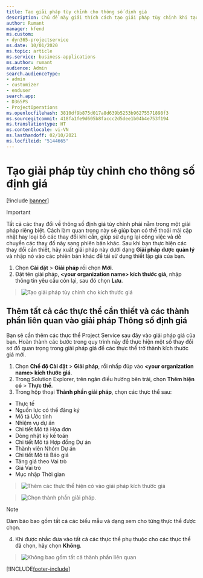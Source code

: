 ```yaml
---
title: Tạo giải pháp tùy chỉnh cho thông số định giá
description: Chủ đề này giải thích cách tạo giải pháp tùy chỉnh khi tạo thông số định giá tùy chỉnh.
author: Rumant
manager: kfend
ms.custom:
- dyn365-projectservice
ms.date: 10/01/2020
ms.topic: article
ms.service: business-applications
ms.author: rumant
audience: Admin
search.audienceType:
- admin
- customizer
- enduser
search.app:
- D365PS
- ProjectOperations
ms.openlocfilehash: 3810df9b875d017a8d639b5253b96275571898f3
ms.sourcegitcommit: 418fa1fe9d605b8faccc2d5dee1b04b4e753f194
ms.translationtype: HT
ms.contentlocale: vi-VN
ms.lasthandoff: 02/10/2021
ms.locfileid: "5144665"
---
```

# <a name="create-custom-solutions-for-pricing-dimensions"></a>Tạo giải pháp tùy chỉnh cho thông số định giá

[!include [banner](../includes/psa-now-project-operations.md)]

> [!IMPORTANT]
> Tất cả các thay đổi về thông số định giá tùy chỉnh phải nằm trong một giải pháp riêng biệt. Cách làm quan trọng này sẽ giúp bạn có thể thoải mái cập nhật hay loại bỏ các thay đổi khi cần, giúp sử dụng lại công việc và dễ chuyển các thay đổ này sang phiên bản khác. Sau khi bạn thực hiện các thay đổi cần thiết, hãy xuất giải pháp này dưới dạng **Giải pháp được quản lý** và nhập nó vào các phiên bản khác để tái sử dụng thiết lập giá của bạn.

1. Chọn **Cài đặt** > **Giải pháp** rồi chọn **Mới**. 
2. Đặt tên giải pháp, **\<your organization name> kích thước giá**, nhập thông tin yêu cầu còn lại, sau đó chọn **Lưu**.

> ![Tạo giải pháp tùy chỉnh cho kích thước giá](media/Creation-of-custom-pricing-dimension-solution.PNG)
  
## <a name="add-all-required-entities-and-related-components-to-the-pricing-dimension-solution"></a>Thêm tất cả các thực thể cần thiết và các thành phần liên quan vào giải pháp Thông số định giá
Bạn sẽ cần thêm các thực thể Project Service sau đây vào giải pháp giá của bạn. Hoàn thành các bước trong quy trình này để thực hiện một số thay đổi sơ đồ quan trọng trong giải pháp giá để các thực thể trở thành kích thước giá mới.

1. Chọn **Chế độ Cài đặt** > **Giải pháp**, rồi nhấp đúp vào **\<your organization name> kích thước giá**. 
2. Trong Solution Explorer, trên ngăn điều hướng bên trái, chọn **Thêm hiện có** > **Thực thể**.
3. Trong hộp thoại **Thành phần giải pháp**, chọn các thực thể sau:

- Thực tế
- Nguồn lực có thể đăng ký
- Mô tả Ước tính
- Nhiệm vụ dự án
- Chi tiết Mô tả Hóa đơn
- Dòng nhật ký kế toán
- Chi tiết Mô tả Hợp đồng Dự án
- Thành viên Nhóm Dự án
- Chi tiết Mô tả Báo giá
- Tăng giá theo Vai trò
- Giá Vai trò 
- Mục nhập Thời gian 

> ![Thêm các thực thể hiện có vào giải pháp kích thước giá](media/Existing-entities-to-PD-solution.png)

> ![Chọn thành phần giải pháp.](media/Dimension-Components.png)

> [!NOTE]
> Đảm bảo bao gồm tất cả các biểu mẫu và dạng xem cho từng thực thể được chọn.

4. Khi được nhắc đưa vào tất cả các thực thể phụ thuộc cho các thực thể đã chọn, hãy chọn **Không**.

> ![Không bao gồm tất cả thành phần liên quan](media/Do-not-include-required.png)




[!INCLUDE[footer-include](../includes/footer-banner.md)]
